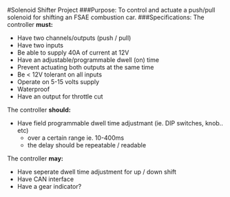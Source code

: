 #Solenoid Shifter Project
###Purpose:
To control and actuate a push/pull solenoid for shifting an FSAE combustion car.
###Specifications:
The controller **must:**
* Have two channels/outputs (push / pull)
* Have two inputs
* Be able to supply 40A of current at 12V
* Have an adjustable/programmable dwell (on) time
* Prevent actuating both outputs at the same time
* Be < 12V tolerant on all inputs
* Operate on 5-15 volts supply
* Waterproof
* Have an output for throttle cut

The controller **should:**
* Have field programmable dwell time adjustmant (ie. DIP switches, knob.. etc)
  - over a certain range ie. 10-400ms
  - the delay should be repeatable / readable


The controller **may:**
* Have seperate dwell time adjustment for up / down shift
* Have CAN interface
* Have a gear indicator?
